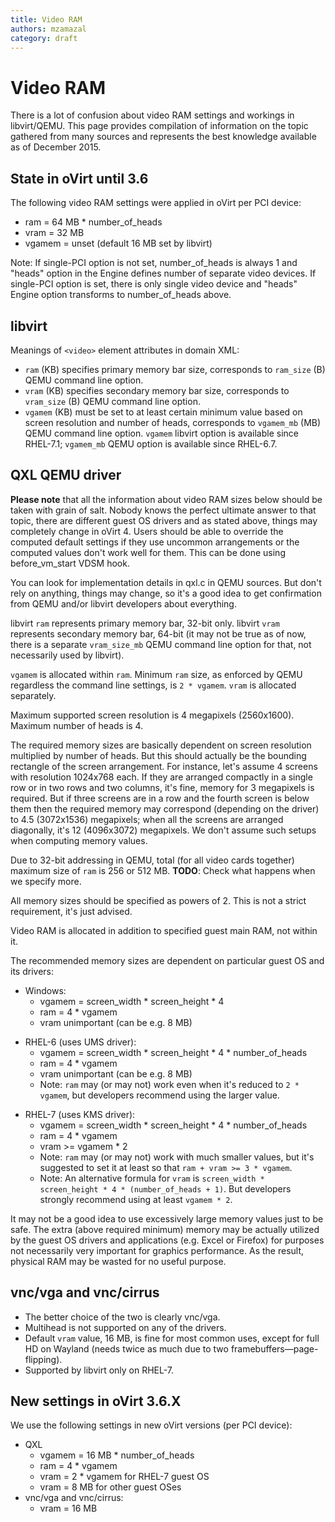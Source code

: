 ```yaml
---
title: Video RAM
authors: mzamazal
category: draft
---
```


# Video RAM

There is a lot of confusion about video RAM settings and workings in libvirt/QEMU. This page provides compilation of information on the topic gathered from many sources and represents the best knowledge available as of December 2015.

## State in oVirt until 3.6

The following video RAM settings were applied in oVirt per PCI device:

*   ram = 64 MB \* number_of_heads
*   vram = 32 MB
*   vgamem = unset (default 16 MB set by libvirt)

Note: If single-PCI option is not set, number_of_heads is always 1 and "heads" option in the Engine defines number of separate video devices. If single-PCI option is set, there is only single video device and "heads" Engine option transforms to number_of_heads above.

## libvirt

Meanings of `<video>` element attributes in domain XML:

*   `ram` (KB) specifies primary memory bar size, corresponds to `ram_size` (B) QEMU command line option.
*   `vram` (KB) specifies secondary memory bar size, corresponds to `vram_size` (B) QEMU command line option.
*   `vgamem` (KB) must be set to at least certain minimum value based on screen resolution and number of heads, corresponds to `vgamem_mb` (MB) QEMU command line option. `vgamem` libvirt option is available since RHEL-7.1; `vgamem_mb` QEMU option is available since RHEL-6.7.

## QXL QEMU driver

**Please note** that all the information about video RAM sizes below should be taken with grain of salt. Nobody knows the perfect ultimate answer to that topic, there are different guest OS drivers and as stated above, things may completely change in oVirt 4. Users should be able to override the computed default settings if they use uncommon arrangements or the computed values don't work well for them. This can be done using before_vm_start VDSM hook.

You can look for implementation details in qxl.c in QEMU sources. But don't rely on anything, things may change, so it's a good idea to get confirmation from QEMU and/or libvirt developers about everything.

libvirt `ram` represents primary memory bar, 32-bit only. libvirt `vram` represents secondary memory bar, 64-bit (it may not be true as of now, there is a separate `vram_size_mb` QEMU command line option for that, not necessarily used by libvirt).

`vgamem` is allocated within `ram`. Minimum `ram` size, as enforced by QEMU regardless the command line settings, is `2 * vgamem`. `vram` is allocated separately.

Maximum supported screen resolution is 4 megapixels (2560x1600). Maximum number of heads is 4.

The required memory sizes are basically dependent on screen resolution multiplied by number of heads. But this should actually be the bounding rectangle of the screen arrangement. For instance, let's assume 4 screens with resolution 1024x768 each. If they are arranged compactly in a single row or in two rows and two columns, it's fine, memory for 3 megapixels is required. But if three screens are in a row and the fourth screen is below them then the required memory may correspond (depending on the driver) to 4.5 (3072x1536) megapixels; when all the screens are arranged diagonally, it's 12 (4096x3072) megapixels. We don't assume such setups when computing memory values.

Due to 32-bit addressing in QEMU, total (for all video cards together) maximum size of `ram` is 256 or 512 MB. **TODO**: Check what happens when we specify more.

All memory sizes should be specified as powers of 2. This is not a strict requirement, it's just advised.

Video RAM is allocated in addition to specified guest main RAM, not within it.

The recommended memory sizes are dependent on particular guest OS and its drivers:

*   Windows:
    -   vgamem = screen_width \* screen_height \* 4
    -   ram = 4 \* vgamem
    -   vram unimportant (can be e.g. 8 MB)

<!-- -->

*   RHEL-6 (uses UMS driver):
    -   vgamem = screen_width \* screen_height \* 4 \* number_of_heads
    -   ram = 4 \* vgamem
    -   vram unimportant (can be e.g. 8 MB)
    -   Note: `ram` may (or may not) work even when it's reduced to `2 * vgamem`, but developers recommend using the larger value.

<!-- -->

*   RHEL-7 (uses KMS driver):
    -   vgamem = screen_width \* screen_height \* 4 \* number_of_heads
    -   ram = 4 \* vgamem
    -   vram >= vgamem \* 2
    -   Note: `ram` may (or may not) work with much smaller values, but it's suggested to set it at least so that `ram + vram >= 3 * vgamem`.
    -   Note: An alternative formula for `vram` is `screen_width * screen_height * 4 * (number_of_heads + 1)`. But developers strongly recommend using at least `vgamem * 2`.

It may not be a good idea to use excessively large memory values just to be safe. The extra (above required minimum) memory may be actually utilized by the guest OS drivers and applications (e.g. Excel or Firefox) for purposes not necessarily very important for graphics performance. As the result, physical RAM may be wasted for no useful purpose.

## vnc/vga and vnc/cirrus

*   The better choice of the two is clearly vnc/vga.
*   Multihead is not supported on any of the drivers.
*   Default `vram` value, 16 MB, is fine for most common uses, except for full HD on Wayland (needs twice as much due to two framebuffers—page-flipping).
*   Supported by libvirt only on RHEL-7.

## New settings in oVirt 3.6.X

We use the following settings in new oVirt versions (per PCI device):

*   QXL
    -   vgamem = 16 MB \* number_of_heads
    -   ram = 4 \* vgamem
    -   vram = 2 \* vgamem for RHEL-7 guest OS
    -   vram = 8 MB for other guest OSes
*   vnc/vga and vnc/cirrus:
    -   vram = 16 MB

